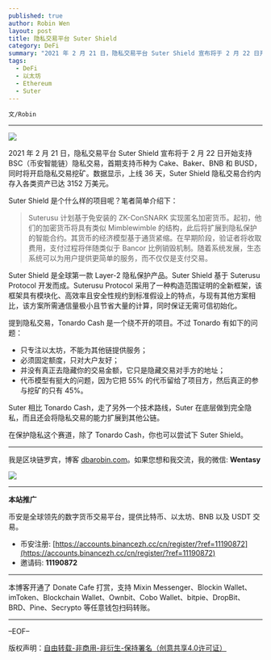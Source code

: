 ```yaml
---
published: true
author: Robin Wen
layout: post
title: 隐私交易平台 Suter Shield
category: DeFi
summary: "2021 年 2 月 21 日，隐私交易平台 Suter Shield 宣布将于 2 月 22 日开始支持 BSC（币安智能链）隐私交易，首期支持币种为 Cake、Baker、BNB 和 BUSD，同时将开启隐私交易挖矿。数据显示，上线 36 天，Suter Shield 隐私交易合约内存入各类资产已达 3152 万美元。Suter 相比 Tonardo Cash，走了另外一个技术路线，Suter 在底层做到完全隐私，而且还会将隐私交易的能力扩展到其他公链。在保护隐私这个赛道，除了 Tonardo Cash，你也可以尝试下 Suter Shield。"
tags:
  - DeFi
  - 以太坊
  - Ethereum
  - Suter
---
```


`文/Robin`

***

![](https://cdn.dbarobin.com/53qizaa.png)

2021 年 2 月 21 日，隐私交易平台 Suter Shield 宣布将于 2 月 22 日开始支持 BSC（币安智能链）隐私交易，首期支持币种为 Cake、Baker、BNB 和 BUSD，同时将开启隐私交易挖矿。数据显示，上线 36 天，Suter Shield 隐私交易合约内存入各类资产已达 3152 万美元。

Suter Shield 是个什么样的项目呢？笔者简单介绍下：

> Suterusu 计划基于免安装的 ZK-ConSNARK 实现匿名加密货币。起初，他们的加密货币将具有类似 Mimblewimble 的结构，此后将扩展到隐私保护的智能合约。其货币的经济模型基于通货紧缩。在早期阶段，验证者将收取费用，支付过程将伴随类似于 Bancor 比例销毁机制。随着系统发展，生态系统可以为用户提供更简单的服务，而不仅仅是支付交易。

Suter Shield 是全球第一款 Layer-2 隐私保护产品。Suter Shield 基于 Suterusu Protocol 开发而成。Suterusu Protocol 采用了一种构造范围证明的全新框架，该框架具有模块化、高效率且安全性规约到标准假设上的特点，与现有其他方案相比，该方案所需通信量极小且节省大量的计算，同时保证无需可信初始化。

提到隐私交易，Tonardo Cash 是一个绕不开的项目。不过 Tonardo 有如下的问题：

* 只专注以太坊，不能为其他链提供服务；
* 必须固定额度，只对大户友好；
* 并没有真正去隐藏你的交易金额，它只是隐藏交易对手方的地址；
* 代币模型有挺大的问题，因为它把 55% 的代币留给了项目方，然后真正的参与挖矿的只有 45%。

Suter 相比 Tonardo Cash，走了另外一个技术路线，Suter 在底层做到完全隐私，而且还会将隐私交易的能力扩展到其他公链。

在保护隐私这个赛道，除了 Tonardo Cash，你也可以尝试下 Suter Shield。

***

我是区块链罗宾，博客 [dbarobin.com](https://dbarobin.com/)。如果您想和我交流，我的微信: **Wentasy**

![](https://cdn.dbarobin.com/v4yywe2.png)

***

**本站推广**

币安是全球领先的数字货币交易平台，提供比特币、以太坊、BNB 以及 USDT 交易。

* 币安注册: [https://accounts.binancezh.cc/cn/register/?ref=11190872](https://accounts.binancezh.cc/cn/register/?ref=11190872)
* 邀请码: **11190872**

***

本博客开通了 Donate Cafe 打赏，支持 Mixin Messenger、Blockin Wallet、imToken、Blockchain Wallet、Ownbit、Cobo Wallet、bitpie、DropBit、BRD、Pine、Secrypto 等任意钱包扫码转账。

<center>
    <div class="--donate-button"
         data-button-id="f8b9df0d-af9a-460d-8258-d3f435445075"
    ></div>
</center>

***

–EOF–

版权声明：[自由转载-非商用-非衍生-保持署名（创意共享4.0许可证）](http://creativecommons.org/licenses/by-nc-nd/4.0/deed.zh)
